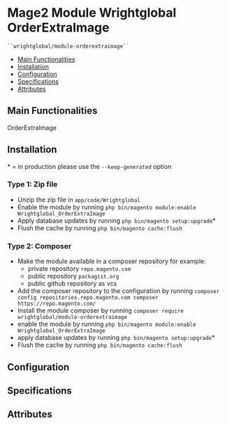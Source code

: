 # Mage2 Module Wrightglobal OrderExtraImage

    ``wrightglobal/module-orderextraimage``

 - [Main Functionalities](#markdown-header-main-functionalities)
 - [Installation](#markdown-header-installation)
 - [Configuration](#markdown-header-configuration)
 - [Specifications](#markdown-header-specifications)
 - [Attributes](#markdown-header-attributes)


## Main Functionalities
OrderExtraImage

## Installation
\* = in production please use the `--keep-generated` option

### Type 1: Zip file

 - Unzip the zip file in `app/code/Wrightglobal`
 - Enable the module by running `php bin/magento module:enable Wrightglobal_OrderExtraImage`
 - Apply database updates by running `php bin/magento setup:upgrade`\*
 - Flush the cache by running `php bin/magento cache:flush`

### Type 2: Composer

 - Make the module available in a composer repository for example:
    - private repository `repo.magento.com`
    - public repository `packagist.org`
    - public github repository as vcs
 - Add the composer repository to the configuration by running `composer config repositories.repo.magento.com composer https://repo.magento.com/`
 - Install the module composer by running `composer require wrightglobal/module-orderextraimage`
 - enable the module by running `php bin/magento module:enable Wrightglobal_OrderExtraImage`
 - apply database updates by running `php bin/magento setup:upgrade`\*
 - Flush the cache by running `php bin/magento cache:flush`


## Configuration




## Specifications




## Attributes



